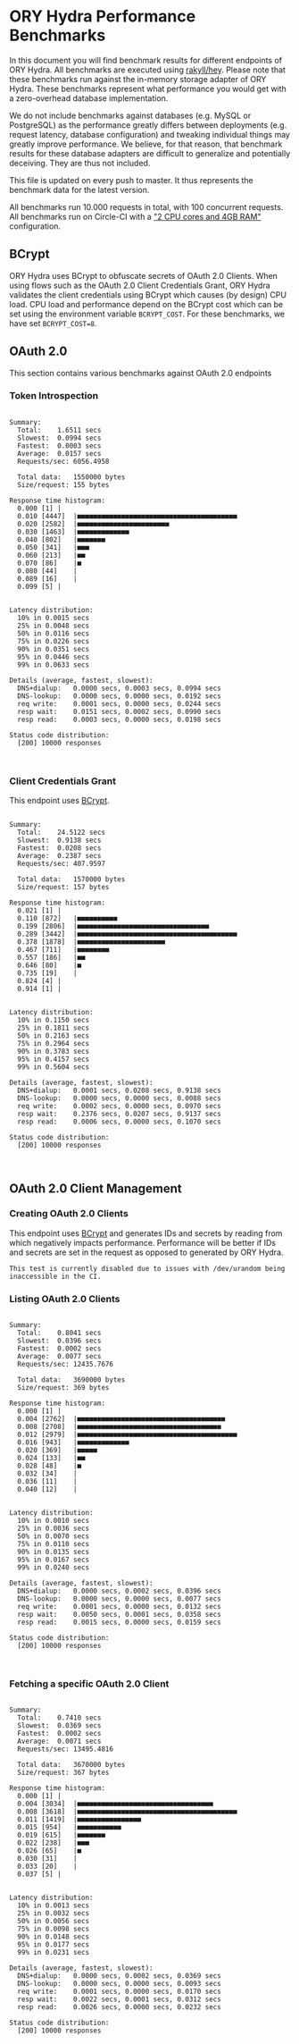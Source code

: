 # ORY Hydra Performance Benchmarks

In this document you will find benchmark results for different endpoints of ORY Hydra. All benchmarks are executed
using [rakyll/hey](https://github.com/rakyll/hey). Please note that these benchmarks run against the in-memory storage
adapter of ORY Hydra. These benchmarks represent what performance you would get with a zero-overhead database implementation.

We do not include benchmarks against databases (e.g. MySQL or PostgreSQL) as the performance greatly differs between
deployments (e.g. request latency, database configuration) and tweaking individual things may greatly improve performance.
We believe, for that reason, that benchmark results for these database adapters are difficult to generalize and potentially
deceiving. They are thus not included.

This file is updated on every push to master. It thus represents the benchmark data for the latest version.

All benchmarks run 10.000 requests in total, with 100 concurrent requests. All benchmarks run on Circle-CI with a
["2 CPU cores and 4GB RAM"](https://support.circleci.com/hc/en-us/articles/360000489307-Why-do-my-tests-take-longer-to-run-on-CircleCI-than-locally-)
configuration.

## BCrypt

ORY Hydra uses BCrypt to obfuscate secrets of OAuth 2.0 Clients. When using flows such as the OAuth 2.0 Client Credentials
Grant, ORY Hydra validates the client credentials using BCrypt which causes (by design) CPU load. CPU load and performance
depend on the BCrypt cost which can be set using the environment variable `BCRYPT_COST`. For these benchmarks,
we have set `BCRYPT_COST=8`.

## OAuth 2.0

This section contains various benchmarks against OAuth 2.0 endpoints

### Token Introspection

```

Summary:
  Total:	1.6511 secs
  Slowest:	0.0994 secs
  Fastest:	0.0003 secs
  Average:	0.0157 secs
  Requests/sec:	6056.4958
  
  Total data:	1550000 bytes
  Size/request:	155 bytes

Response time histogram:
  0.000 [1]	|
  0.010 [4447]	|■■■■■■■■■■■■■■■■■■■■■■■■■■■■■■■■■■■■■■■■
  0.020 [2582]	|■■■■■■■■■■■■■■■■■■■■■■■
  0.030 [1463]	|■■■■■■■■■■■■■
  0.040 [802]	|■■■■■■■
  0.050 [341]	|■■■
  0.060 [213]	|■■
  0.070 [86]	|■
  0.080 [44]	|
  0.089 [16]	|
  0.099 [5]	|


Latency distribution:
  10% in 0.0015 secs
  25% in 0.0048 secs
  50% in 0.0116 secs
  75% in 0.0226 secs
  90% in 0.0351 secs
  95% in 0.0446 secs
  99% in 0.0633 secs

Details (average, fastest, slowest):
  DNS+dialup:	0.0000 secs, 0.0003 secs, 0.0994 secs
  DNS-lookup:	0.0000 secs, 0.0000 secs, 0.0192 secs
  req write:	0.0001 secs, 0.0000 secs, 0.0244 secs
  resp wait:	0.0151 secs, 0.0002 secs, 0.0990 secs
  resp read:	0.0003 secs, 0.0000 secs, 0.0198 secs

Status code distribution:
  [200]	10000 responses



```

### Client Credentials Grant

This endpoint uses [BCrypt](#bcrypt).

```

Summary:
  Total:	24.5122 secs
  Slowest:	0.9138 secs
  Fastest:	0.0208 secs
  Average:	0.2387 secs
  Requests/sec:	407.9597
  
  Total data:	1570000 bytes
  Size/request:	157 bytes

Response time histogram:
  0.021 [1]	|
  0.110 [872]	|■■■■■■■■■■
  0.199 [2806]	|■■■■■■■■■■■■■■■■■■■■■■■■■■■■■■■■■
  0.289 [3442]	|■■■■■■■■■■■■■■■■■■■■■■■■■■■■■■■■■■■■■■■■
  0.378 [1878]	|■■■■■■■■■■■■■■■■■■■■■■
  0.467 [711]	|■■■■■■■■
  0.557 [186]	|■■
  0.646 [80]	|■
  0.735 [19]	|
  0.824 [4]	|
  0.914 [1]	|


Latency distribution:
  10% in 0.1150 secs
  25% in 0.1811 secs
  50% in 0.2163 secs
  75% in 0.2964 secs
  90% in 0.3783 secs
  95% in 0.4157 secs
  99% in 0.5604 secs

Details (average, fastest, slowest):
  DNS+dialup:	0.0001 secs, 0.0208 secs, 0.9138 secs
  DNS-lookup:	0.0000 secs, 0.0000 secs, 0.0088 secs
  req write:	0.0002 secs, 0.0000 secs, 0.0970 secs
  resp wait:	0.2376 secs, 0.0207 secs, 0.9137 secs
  resp read:	0.0006 secs, 0.0000 secs, 0.1070 secs

Status code distribution:
  [200]	10000 responses



```

## OAuth 2.0 Client Management

### Creating OAuth 2.0 Clients

This endpoint uses [BCrypt](#bcrypt) and generates IDs and secrets by reading from  which negatively impacts
performance. Performance will be better if IDs and secrets are set in the request as opposed to generated by ORY Hydra.

```
This test is currently disabled due to issues with /dev/urandom being inaccessible in the CI.
```

### Listing OAuth 2.0 Clients

```

Summary:
  Total:	0.8041 secs
  Slowest:	0.0396 secs
  Fastest:	0.0002 secs
  Average:	0.0077 secs
  Requests/sec:	12435.7676
  
  Total data:	3690000 bytes
  Size/request:	369 bytes

Response time histogram:
  0.000 [1]	|
  0.004 [2762]	|■■■■■■■■■■■■■■■■■■■■■■■■■■■■■■■■■■■■■
  0.008 [2708]	|■■■■■■■■■■■■■■■■■■■■■■■■■■■■■■■■■■■■
  0.012 [2979]	|■■■■■■■■■■■■■■■■■■■■■■■■■■■■■■■■■■■■■■■■
  0.016 [943]	|■■■■■■■■■■■■■
  0.020 [369]	|■■■■■
  0.024 [133]	|■■
  0.028 [48]	|■
  0.032 [34]	|
  0.036 [11]	|
  0.040 [12]	|


Latency distribution:
  10% in 0.0010 secs
  25% in 0.0036 secs
  50% in 0.0070 secs
  75% in 0.0110 secs
  90% in 0.0135 secs
  95% in 0.0167 secs
  99% in 0.0240 secs

Details (average, fastest, slowest):
  DNS+dialup:	0.0000 secs, 0.0002 secs, 0.0396 secs
  DNS-lookup:	0.0000 secs, 0.0000 secs, 0.0077 secs
  req write:	0.0001 secs, 0.0000 secs, 0.0132 secs
  resp wait:	0.0050 secs, 0.0001 secs, 0.0358 secs
  resp read:	0.0015 secs, 0.0000 secs, 0.0159 secs

Status code distribution:
  [200]	10000 responses



```

### Fetching a specific OAuth 2.0 Client

```

Summary:
  Total:	0.7410 secs
  Slowest:	0.0369 secs
  Fastest:	0.0002 secs
  Average:	0.0071 secs
  Requests/sec:	13495.4816
  
  Total data:	3670000 bytes
  Size/request:	367 bytes

Response time histogram:
  0.000 [1]	|
  0.004 [3034]	|■■■■■■■■■■■■■■■■■■■■■■■■■■■■■■■■■■
  0.008 [3618]	|■■■■■■■■■■■■■■■■■■■■■■■■■■■■■■■■■■■■■■■■
  0.011 [1419]	|■■■■■■■■■■■■■■■■
  0.015 [954]	|■■■■■■■■■■■
  0.019 [615]	|■■■■■■■
  0.022 [238]	|■■■
  0.026 [65]	|■
  0.030 [31]	|
  0.033 [20]	|
  0.037 [5]	|


Latency distribution:
  10% in 0.0013 secs
  25% in 0.0032 secs
  50% in 0.0056 secs
  75% in 0.0098 secs
  90% in 0.0148 secs
  95% in 0.0177 secs
  99% in 0.0231 secs

Details (average, fastest, slowest):
  DNS+dialup:	0.0000 secs, 0.0002 secs, 0.0369 secs
  DNS-lookup:	0.0000 secs, 0.0000 secs, 0.0093 secs
  req write:	0.0001 secs, 0.0000 secs, 0.0170 secs
  resp wait:	0.0022 secs, 0.0001 secs, 0.0312 secs
  resp read:	0.0026 secs, 0.0000 secs, 0.0232 secs

Status code distribution:
  [200]	10000 responses



```
